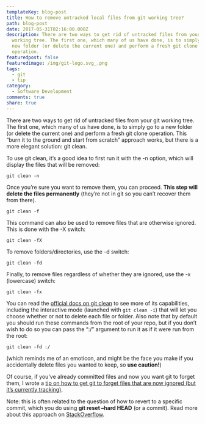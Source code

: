 ```yaml
---
templateKey: blog-post
title: How to remove untracked local files from git working tree?
path: blog-post
date: 2017-05-31T02:16:00.000Z
description: There are two ways to get rid of untracked files from your git
  working tree. The first one, which many of us have done, is to simply go to a
  new folder (or delete the current one) and perform a fresh git clone
  operation.
featuredpost: false
featuredimage: /img/git-logo.svg_.png
tags:
  - git
  - tip
category:
  - Software Development
comments: true
share: true
---
```

There are two ways to get rid of untracked files from your git working tree. The first one, which many of us have done, is to simply go to a new folder (or delete the current one) and perform a fresh git clone operation. This “burn it to the ground and start from scratch” approach works, but there is a more elegant solution: git clean.

To use git clean, it’s a good idea to first run it with the -n option, which will display the files that will be removed:

`git clean -n`

Once you’re sure you want to remove them, you can proceed. **This step will delete the files permanently** (they’re not in git so you can’t recover them from there).

`git clean -f`

This command can also be used to remove files that are otherwise ignored. This is done with the -X switch:

`git clean -fX`

To remove folders/directories, use the -d switch:

`git clean -fd`

Finally, to remove files regardless of whether they are ignored, use the -x (lowercase) switch:

`git clean -fx`

You can read the [official docs on git clean](https://git-scm.com/docs/git-clean) to see more of its capabilities, including the interactive mode (launched with `git clean -i`) that will let you choose whether or not to delete each file or folder. Also note that by default you should run these commands from the root of your repo, but if you don’t wish to do so you can pass the “:/” argument to run it as if it were run from the root:

`git clean -fd :/`

(which reminds me of an emoticon, and might be the face you make if you accidentally delete files you wanted to keep, so **use caution!**)

Of course, if you’ve already committed files and now you want git to forget them, I wrote a [tip on how to get git to forget files that are now ignored (but it’s currently tracking)](http://ardalis.com/how-to-make-git-forget-tracked-files-in-gitignore).

Note: this is often related to the question of how to revert to a specific commit, which you do using **git reset –hard HEAD** (or a commit). Read more about this approach on [StackOverflow](https://stackoverflow.com/questions/9529078/how-do-i-use-git-reset-hard-head-to-revert-to-a-previous-commit).
